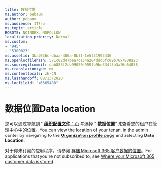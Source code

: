 ```yaml
---
title: 数据位置
ms.author: pebaum
author: pebaum
ms.audience: ITPro
ms.topic: article
ROBOTS: NOINDEX, NOFOLLOW
localization_priority: Normal
ms.custom:
- "945"
- "5300023"
ms.assetid: 3bab036c-dbaa-406a-8b73-1e5f31993436
ms.openlocfilehash: 571c82d47bea7ca34a204ddd6fc89b7657808a23
ms.sourcegitcommit: dab885f2cb99057e959fb9be334f5a3a26a64058
ms.translationtype: MT
ms.contentlocale: zh-CN
ms.lasthandoff: 08/13/2020
ms.locfileid: "46665488"
---
```

# <a name="data-location"></a><span data-ttu-id="4bf6c-102">数据位置</span><span class="sxs-lookup"><span data-stu-id="4bf6c-102">Data location</span></span>

<span data-ttu-id="4bf6c-103">您可以通过导航到 " [**组织配置文件** " 页](https://admin.microsoft.com/AdminPortal/Home#/Settings/OrganizationProfile) 并选择 "  **数据位置**" 来查看您的租户在管理中心中的位置。</span><span class="sxs-lookup"><span data-stu-id="4bf6c-103">You can view the location of your tenant in the admin center by navigating to the [**Organization profile** page](https://admin.microsoft.com/AdminPortal/Home#/Settings/OrganizationProfile) and selecting  **Data Location**.</span></span>

<span data-ttu-id="4bf6c-104">对于你未订阅的应用程序，请参阅 [存储 Microsoft 365 客户数据的位置](https://docs.microsoft.com/office365/enterprise/o365-data-locations)。</span><span class="sxs-lookup"><span data-stu-id="4bf6c-104">For applications that you're not subscribed to, see [Where your Microsoft 365 customer data is stored](https://docs.microsoft.com/office365/enterprise/o365-data-locations).</span></span>
